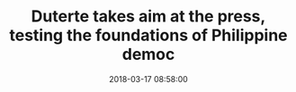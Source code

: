 ---
date: 2018-03-17 08:58:00
link:
  source: pocket
  source_url: https://getpocket.com
  text: Duterte takes aim at the press, testing the foundations of Philippine democ
  url: https://www.washingtonpost.com/world/asia_pacific/duterte-takes-aim-at-the-press-testing-the-foundations-of-philippine-democracy/2018/03/16/a7d3f6f4-26d3-11e8-a227-fd2b009466bc_story.html?utm_term=.7b91ba73c228
slug: duterte-takes-aim-at-the-press-testing-the-foundations-of-philippine-democ
source: pocket
title: Duterte takes aim at the press, testing the foundations of Philippine democ
---